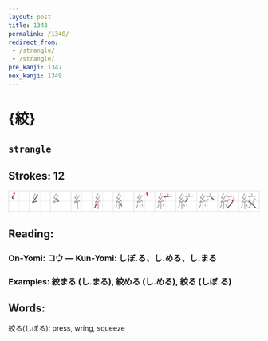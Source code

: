 ```yaml
---
layout: post
title: 1348
permalink: /1348/
redirect_from:
 - /strangle/
 - /strangle/
pre_kanji: 1347
nex_kanji: 1349
---
```


# {絞}

## `strangle`

## Strokes: 12

<div class="stroke"><img src="../images/E7B59E.png" /></div>

## Reading:

### On-Yomi: コウ &mdash; Kun-Yomi: しぼ.る、し.める、し.まる

### Examples: 絞まる (し.まる), 絞める (し.める), 絞る (しぼ.る)

## Words:

絞る(しぼる): press, wring, squeeze
